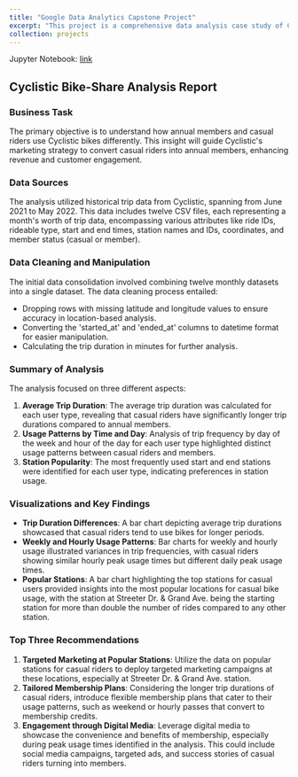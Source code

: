 ```yaml
---
title: "Google Data Analytics Capstone Project"
excerpt: "This project is a comprehensive data analysis case study of Cyclistic, a bike-share program, where I utilized Python to dissect a year's worth of trip data, aiming to understand the distinct usage patterns between casual riders and annual members. The study involved data cleaning, manipulation, and visualization to inform targeted marketing strategies for converting casual riders into annual members.<br/><img src='/images/DAAnalysis500x300.png'>"
collection: projects
---
```



Jupyter Notebook: [link](https://nbviewer.org/github/ddugan23/ddugan23.github.io/blob/master/files/analyze.ipynb)

## Cyclistic Bike-Share Analysis Report

### Business Task
The primary objective is to understand how annual members and casual riders use Cyclistic bikes differently. This insight will guide Cyclistic's marketing strategy to convert casual riders into annual members, enhancing revenue and customer engagement.

### Data Sources
The analysis utilized historical trip data from Cyclistic, spanning from June 2021 to May 2022. This data includes twelve CSV files, each representing a month's worth of trip data, encompassing various attributes like ride IDs, rideable type, start and end times, station names and IDs, coordinates, and member status (casual or member).

### Data Cleaning and Manipulation
The initial data consolidation involved combining twelve monthly datasets into a single dataset. The data cleaning process entailed:
- Dropping rows with missing latitude and longitude values to ensure accuracy in location-based analysis.
- Converting the 'started_at' and 'ended_at' columns to datetime format for easier manipulation.
- Calculating the trip duration in minutes for further analysis.

### Summary of Analysis
The analysis focused on three different aspects:

1. **Average Trip Duration**: The average trip duration was calculated for each user type, revealing that casual riders have significantly longer trip durations compared to annual members.
2. **Usage Patterns by Time and Day**: Analysis of trip frequency by day of the week and hour of the day for each user type highlighted distinct usage patterns between casual riders and members.
3. **Station Popularity**: The most frequently used start and end stations were identified for each user type, indicating preferences in station usage.

### Visualizations and Key Findings
- **Trip Duration Differences**: A bar chart depicting average trip durations showcased that casual riders tend to use bikes for longer periods.
- **Weekly and Hourly Usage Patterns**: Bar charts for weekly and hourly usage illustrated variances in trip frequencies, with casual riders showing similar hourly peak usage times but different daily peak usage times.
- **Popular Stations**: A bar chart highlighting the top stations for casual users provided insights into the most popular locations for casual bike usage, with the station at Streeter Dr. & Grand Ave. being the starting station for more than double the number of rides compared to any other station.

### Top Three Recommendations

1. **Targeted Marketing at Popular Stations**: Utilize the data on popular stations for casual riders to deploy targeted marketing campaigns at these locations, especially at Streeter Dr. & Grand Ave. station.
2. **Tailored Membership Plans**: Considering the longer trip durations of casual riders, introduce flexible membership plans that cater to their usage patterns, such as weekend or hourly passes that convert to membership credits.
3. **Engagement through Digital Media**: Leverage digital media to showcase the convenience and benefits of membership, especially during peak usage times identified in the analysis. This could include social media campaigns, targeted ads, and success stories of casual riders turning into members.



